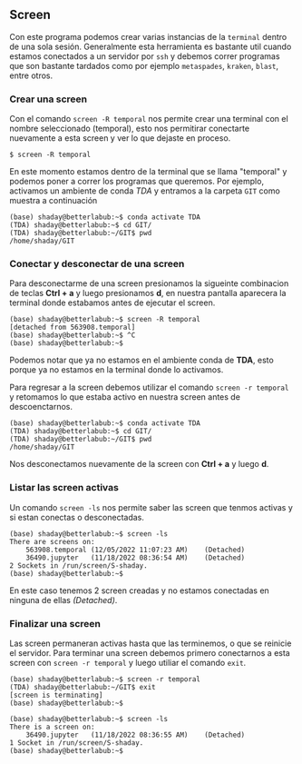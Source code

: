 ## Screen 
Con este programa podemos crear varias instancias de la `terminal` dentro de una sola sesión. Generalmente esta herramienta es bastante util cuando estamos conectados a un servidor por `ssh` y debemos correr programas que son bastante tardados como por ejemplo `metaspades`, `kraken`, `blast`, entre otros. 
### Crear una screen
Con el comando `screen -R temporal` nos permite crear una terminal con el nombre seleccionado (temporal), esto nos permitirar conectarte nuevamente a esta screen y ver lo que dejaste en proceso.

~~~
$ screen -R temporal
~~~

En este momento estamos dentro de la terminal que se llama "temporal" y podemos poner a correr los programas que queremos. Por ejemplo, activamos un ambiente de conda *TDA* y entramos a la carpeta `GIT` como muestra a continuación
~~~
(base) shaday@betterlabub:~$ conda activate TDA
(TDA) shaday@betterlabub:~$ cd GIT/
(TDA) shaday@betterlabub:~/GIT$ pwd
/home/shaday/GIT
~~~


### Conectar y desconectar de una screen

Para desconectarme de una screen presionamos la sigueinte combinacion de teclas **Ctrl + a** y luego presionamos **d**, en nuestra pantalla aparecera la terminal donde estabamos antes de ejecutar el screen.  

~~~
(base) shaday@betterlabub:~$ screen -R temporal
[detached from 563908.temporal]
(base) shaday@betterlabub:~$ ^C
(base) shaday@betterlabub:~$ 

~~~
Podemos notar que ya no estamos en el ambiente conda de **TDA**, esto porque ya no estamos en la terminal donde lo activamos.

Para regresar a la screen debemos utilizar el comando `screen -r temporal` y retomamos lo que estaba activo en nuestra screen antes de descoenctarnos.

~~~
(base) shaday@betterlabub:~$ conda activate TDA
(TDA) shaday@betterlabub:~$ cd GIT/
(TDA) shaday@betterlabub:~/GIT$ pwd
/home/shaday/GIT
~~~

Nos desconectamos nuevamente de la screen con **Ctrl + a** y luego **d**.

### Listar las screen activas

Un comando `screen -ls` nos permite saber las screen que tenmos activas y si estan conectas o desconectadas.

~~~
(base) shaday@betterlabub:~$ screen -ls
There are screens on:
	563908.temporal	(12/05/2022 11:07:23 AM)	(Detached)
	36490.jupyter	(11/18/2022 08:36:54 AM)	(Detached)
2 Sockets in /run/screen/S-shaday.
(base) shaday@betterlabub:~$ 
~~~
 En este caso tenemos 2 screen creadas y no estamos conectadas en ninguna de ellas *(Detached)*.
 
 
 ### Finalizar una screen
 
Las screen permaneran activas hasta que las terminemos, o que se reinicie el servidor.  Para terminar una screen debemos primero conectarnos a esta screen con `screen -r temporal` y luego utiliar el comando `exit`.

~~~
(base) shaday@betterlabub:~$ screen -r temporal
(TDA) shaday@betterlabub:~/GIT$ exit
[screen is terminating]
(base) shaday@betterlabub:~$ 

~~~
~~~
(base) shaday@betterlabub:~$ screen -ls
There is a screen on:
	36490.jupyter	(11/18/2022 08:36:55 AM)	(Detached)
1 Socket in /run/screen/S-shaday.
(base) shaday@betterlabub:~$ 
~~~